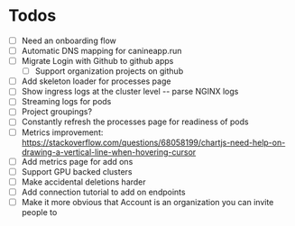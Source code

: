 # Todos
- [ ] Need an onboarding flow
- [ ] Automatic DNS mapping for canineapp.run
- [ ] Migrate Login with Github to github apps
  - [ ] Support organization projects on github
- [ ] Add skeleton loader for processes page
- [ ] Show ingress logs at the cluster level -- parse NGINX logs
- [ ] Streaming logs for pods
- [ ] Project groupings?
- [ ] Constantly refresh the processes page for readiness of pods
- [ ] Metrics improvement: https://stackoverflow.com/questions/68058199/chartjs-need-help-on-drawing-a-vertical-line-when-hovering-cursor
- [ ] Add metrics page for add ons
- [ ] Support GPU backed clusters
- [ ] Make accidental deletions harder
- [ ] Add connection tutorial to add on endpoints
- [ ] Make it more obvious that Account is an organization you can invite people to
